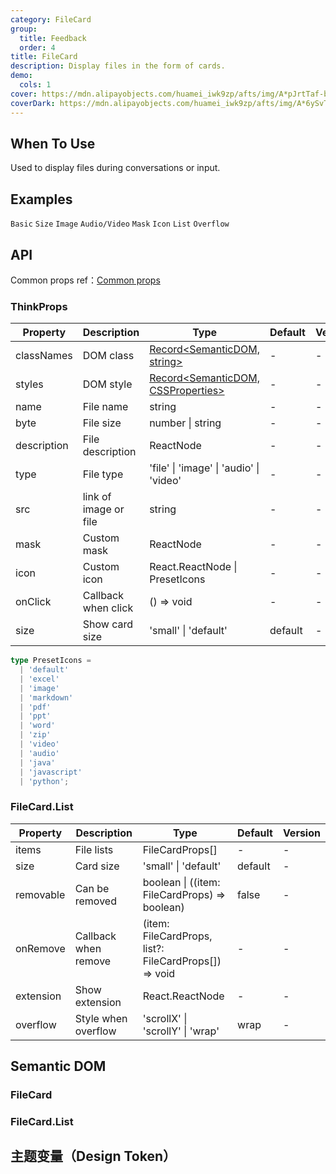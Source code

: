 ```yaml
---
category: FileCard
group:
  title: Feedback
  order: 4
title: FileCard
description: Display files in the form of cards.
demo:
  cols: 1
cover: https://mdn.alipayobjects.com/huamei_iwk9zp/afts/img/A*pJrtTaf-bWAAAAAAAAAAAAAADgCCAQ/original
coverDark: https://mdn.alipayobjects.com/huamei_iwk9zp/afts/img/A*6ySvTqb7XhkAAAAAAAAAAAAADgCCAQ/original
---
```


## When To Use

Used to display files during conversations or input.

## Examples

<!-- prettier-ignore -->
<code src="./demo/basic.tsx">Basic</code>
<code src="./demo/size.tsx">Size</code>
<code src="./demo/image.tsx">Image</code>
<code src="./demo/audio.tsx">Audio/Video</code>
<code src="./demo/mask.tsx">Mask</code>
<code src="./demo/icon.tsx">Icon</code>
<code src="./demo/list.tsx">List</code>
<code src="./demo/overflow.tsx">Overflow</code>

## API

Common props ref：[Common props](/docs/react/common-props)

### ThinkProps

| Property | Description | Type | Default | Version |
| --- | --- | --- | --- | --- |
| classNames | DOM class | [Record<SemanticDOM, string>](#semantic-dom) | - | - |
| styles | DOM style | [Record<SemanticDOM, CSSProperties>](#semantic-dom) | - | - |
| name | File name | string | - | - |
| byte | File size | number \| string | - | - |
| description | File description | ReactNode | - | - |
| type | File type | 'file' \| 'image' \| 'audio' \| 'video' | - | - |
| src | link of image or file | string | - | - |
| mask | Custom mask | ReactNode | - | - |
| icon | Custom icon | React.ReactNode \| PresetIcons | - | - |
| onClick | Callback when click | () => void | - | - |
| size | Show card size | 'small' \| 'default' | default | - |

```typescript
type PresetIcons =
  | 'default'
  | 'excel'
  | 'image'
  | 'markdown'
  | 'pdf'
  | 'ppt'
  | 'word'
  | 'zip'
  | 'video'
  | 'audio'
  | 'java'
  | 'javascript'
  | 'python';
```

### FileCard.List

| Property | Description | Type | Default | Version |
| --- | --- | --- | --- | --- |
| items | File lists | FileCardProps[] | - | - |
| size | Card size | 'small' \| 'default' | default | - |
| removable | Can be removed | boolean \| ((item: FileCardProps) => boolean) | false | - |
| onRemove | Callback when remove | (item: FileCardProps, list?: FileCardProps[]) => void | - | - |
| extension | Show extension | React.ReactNode | - | - |
| overflow | Style when overflow | 'scrollX' \| 'scrollY' \| 'wrap' | wrap | - |

## Semantic DOM

### FileCard

<code src="./demo/_semantic.tsx" simplify="true"></code>

### FileCard.List

<code src="./demo/_semantic-list.tsx" simplify="true"></code>

## 主题变量（Design Token）

<ComponentTokenTable component="FileCard"></ComponentTokenTable>
